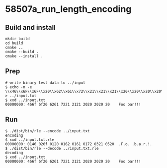 # 58507a_run_length_encoding

## Build and install

```shell
mkdir build
cd build
cmake ..
cmake --build .
cmake --install .
```

## Prep

```shell
# write binary test data to ../input
$ echo -n -e \\x46\\x6F\\x6F\\x20\\x62\\x61\\x72\\x21\\x21\\x21\\x20\\x20\\x20\\x20\\x20 > ../input.txt
$ xxd ../input.txt
00000000: 466f 6f20 6261 7221 2121 2020 2020 20    Foo bar!!!     
```

## Run

```shell
$ ./dist/bin/rle --encode ../input.txt
encoding
$ xxd ../input.txt.rle
00000000: 0146 026f 0120 0162 0161 0172 0321 0520  .F.o. .b.a.r.!. 
$ ./dist/bin/rle --decode ../input.txt.rle
decoding
$ xxd ../input.txt
00000000: 466f 6f20 6261 7221 2121 2020 2020 20    Foo bar!!!     
```
